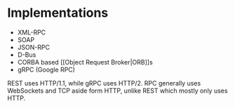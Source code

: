 # Implementations
- XML-RPC
- SOAP
- JSON-RPC
- D-Bus
- CORBA based [[Object Request Broker|ORB]]s
- gRPC (Google RPC)

REST uses HTTP/1.1, while gRPC uses HTTP/2.
RPC generally uses WebSockets and TCP aside form HTTP, unlike REST which mostly only uses HTTP.